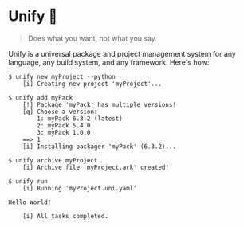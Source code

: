# Unify 🔄
> Does what you want, not what you say.

Unify is a universal package and project management system for any language,
any build system, and any framework. Here's how:

```
$ unify new myProject --python
    [i] Creating new project 'myProject'...

$ unify add myPack
    [!] Package 'myPack' has multiple versions!
    [q] Choose a version:
        1: myPack 6.3.2 (latest)
        2: myPack 5.4.0 
        3: myPack 1.0.0 
    ==> 1
    [i] Installing packager 'myPack' (6.3.2)...

$ unify archive myProject
    [i] Archive file 'myProject.ark' created!

$ unify run
    [i] Running 'myProject.uni.yaml'

Hello World!

    [i] All tasks completed.
```
